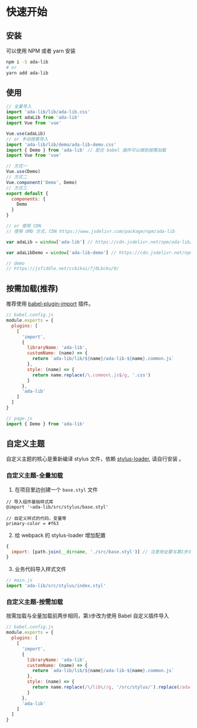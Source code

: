 # 快速开始

## 安装

可以使用 NPM 或者 yarn 安装

```bash
npm i -S ada-lib
# or
yarn add ada-lib
```

## 使用

```js
// 全量导入
import 'ada-lib/lib/ada-lib.css'
import adaLib from 'ada-lib'
import Vue from 'vue'

Vue.use(adaLib)
// or 手动按需导入
import 'ada-lib/lib/demo/ada-lib-demo.css'
import { Demo } from 'ada-lib' // 配合 babel 插件可以做到按需加载
import Vue from 'vue'

// 方式一
Vue.use(Demo)
// 方式二
Vue.component('Demo', Demo)
// 方式三
export default {
  components: {
    Demo
  }
}

// or 使用 CDN
// 使用 UMD 方式，CDN https://www.jsdelivr.com/package/npm/ada-lib

var adaLib = window['ada-lib'] // https://cdn.jsdelivr.net/npm/ada-lib/lib/ada-lib.umd.min.js, https://cdn.jsdelivr.net/npm/ada-lib/lib/ada-lib.css

var adaLibDemo = window['ada-lib-demo'] // https://cdn.jsdelivr.net/npm/ada-lib/lib/demo/ada-lib-demo.umd.min.js, https://cdn.jsdelivr.net/npm/ada-lib/lib/demo/ada-lib-demo.css

// demo
// https://jsfiddle.net/ccbikai/7j0Lbcku/9/

```

## 按需加载(推荐)

推荐使用 [babel-plugin-import](https://github.com/ant-design/babel-plugin-import) 插件。

```js
// babel.config.js
module.exports = {
  plugins: [
    [
      'import',
      {
        libraryName: 'ada-lib',
        customName: (name) => {
          return `ada-lib/lib/${name}/ada-lib-${name}.common.js`
        },
        style: (name) => {
          return name.replace(/\.common\.js$/g, '.css')
        }
      },
      'ada-lib'
    ]
  ]
}

// page.js
import { Demo } from 'ada-lib'
```

## 自定义主题

自定义主题的核心是重新编译 stylus 文件，依赖 [stylus-loader](https://github.com/shama/stylus-loader), 请自行安装 。

### 自定义主题-全量加载

1. 在项目里边创建一个 `base.styl` 文件

```styl
// 导入组件基础样式库
@import '~ada-lib/src/stylus/base.styl'

// 自定义样式的代码，变量等
primary-color = #f63
```

2. 给 webpack 的 stylus-loader 增加配置

```js
{
  import: [path.join(__dirname, './src/base.styl')] // 注意地址要与第1步对应
}
```

3. 业务代码导入样式文件

```js
// main.js
import 'ada-lib/src/stylus/index.styl'
```

### 自定义主题-按需加载

按需加载与全量加载前两步相同，第`3`步改为使用 Babel 自定义插件导入

```js
// babel.config.js
module.exports = {
  plugins: [
    [
      'import',
      {
        libraryName: 'ada-lib',
        customName: (name) => {
          return `ada-lib/lib/${name}/ada-lib-${name}.common.js`
        },
        style: (name) => {
          return name.replace(/\/lib\//g, '/src/stylus/').replace(/ada-lib-(.*)\.common\.js$/g, 'style.styl')
        }
      },
      'ada-lib'
    ]
  ]
}
```

